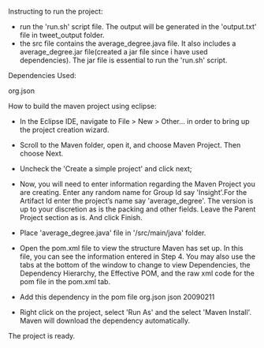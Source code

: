 Instructing to run the project:

- run the 'run.sh' script file. The output will be generated in the 'output.txt' file in tweet_output folder.
- the src file contains the average_degree.java file. It also includes a average_degree.jar file(created a jar file since i have used     dependencies). The jar file is essential to run the 'run.sh' script.

Dependencies Used:

org.json

How to build the maven project using eclipse:

- In the Eclipse IDE, navigate to File > New > Other… in order to bring up the project creation wizard.
- Scroll to the Maven folder, open it, and choose Maven Project. Then choose Next.
- Uncheck the 'Create a simple project' and click next;
- Now, you will need to enter information regarding the Maven Project you are creating. Enter any random name for Group Id say 'Insight'.For the Artifact Id enter the project’s name say 'average_degree'. The version is up to your discretion as is the packing and other fields. Leave the Parent Project section as is. And click Finish.
- Place 'average_degree.java' file in '/src/main/java' folder.
- Open the pom.xml file to view the structure Maven has set up. In this file, you can see the information entered in Step 4. You may also use the tabs at the bottom of the window to change to view Dependencies, the Dependency Hierarchy, the Effective POM, and the raw xml code for the pom file in the pom.xml tab. 

- Add this dependency in the pom file
	<dependency>
		<groupId>org.json</groupId>
		<artifactId>json</artifactId>
		<version>20090211</version>
	</dependency>

- Right click on the project, select 'Run As' and the select 'Maven Install'. Maven will download the dependency automatically. 

The project is ready.
